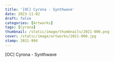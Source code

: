 ```yaml
---
title: '[OC] Cyrona - Synthwave'
date: 2023-11-02
draft: false
categories: [Artworks]
tags: [Cyrona]
thumbnail: /static/image/thumbnails/2021-006.png
cover: /static/image/artworks/2021-006.jpg
stamp: 2021-994
---
```

[OC] Cyrona - Synthwave
